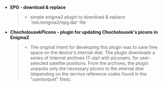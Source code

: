 + **EPG - download & replace**

   > - simple enigma2 plugin to download & replace '/etc/enigma2/epg.dat' file

+ **ChocholousekPicons - plugin for updating Chocholousek's picons in Enigma2**

   > - The original intent for developing this plugin was to save free space on the device's internal disk. The plugin downloads a series of Internet archives (7-zip) with piconami, for user-selected satellite positions. From the archives, the plugin unpacks only the necessary picons to the internal disk (depending on the service reference codes found in the "userboquet" files).

